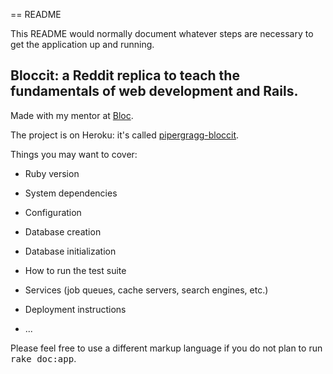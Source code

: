 == README

This README would normally document whatever steps are necessary to get the
application up and running.

## Bloccit: a Reddit replica to teach the fundamentals of web development and Rails.

Made with my mentor at [Bloc](http://bloc.io).

The project is on Heroku: it's called [pipergragg-bloccit](http://pipergragg-bloccit.herokuapp.com). 

Things you may want to cover:

* Ruby version

* System dependencies

* Configuration

* Database creation

* Database initialization

* How to run the test suite

* Services (job queues, cache servers, search engines, etc.)

* Deployment instructions

* ...


Please feel free to use a different markup language if you do not plan to run
<tt>rake doc:app</tt>.
